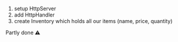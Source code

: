 
1. setup HttpServer
2. add HttpHandler
3. create Inventory which holds all our items (name, price, quantity)

Partly done ⚠️